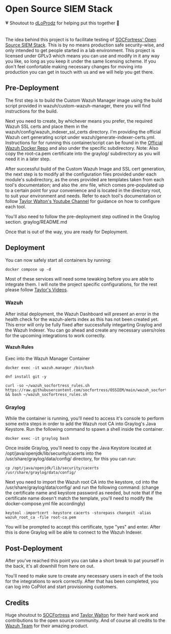 # Open Source SIEM Stack

💗 Shoutout to <a href="https://github.com/dLoProdz/OSSIEM">dLoProdz</a> for helping put this together 🧡
<br>
<br>
<br>
The idea behind this project is to facilitate testing of <a href="https://github.com/socfortress">SOCFortress' Open Source SIEM Stack</a>. This is by no means production safe security-wise, 
and only intended to get people started in a lab environment. This project is licensed under GPLv3 which means you can use and modify in it any way you like, so long as you keep it under the same 
licensing scheme. If you don't feel confortable making necessary changes for moving into production you can get in touch with us and we will help you get there.

## Pre-Deployment

The first step is to build the Custom Wazuh Manager image using the build script provided in wazuh/custom-wazuh-manager, there you will find instructions for the build.

Next you need to create, by whichever means you prefer, the required Wazuh SSL certs and place them in the wazuh/config/wazuh_indexer_ssl_certs directory. I'm providing the official Wazuh cert generating
script under wazuh/generate-indexer-certs.yml. Instructions for for running this container/script can be found in the <a href="https://github.com/wazuh/wazuh-docker">Official Wazuh Docker Repo</a> 
and also under the specific subdirectory. Note: Also copy the root-ca.pem certificate into the graylog/ subdirectory as you will need it in a later step.

After successful build of the Custom Wazuh Image and SSL cert generation, the next step is to modify all the configuration files provided under each module's subdirectory, as the ones provided 
are templates taken from each tool's documentation; and also the .env file, which comes pre-populated up to a certain point for your convenience and is located in the directory root, to suit your 
environment and needs. Refer to each tool's documentation or follow <a href="https://www.youtube.com/@taylorwalton_socfortress/videos">Taylor Walton's Youtube Channel</a> for guidance on how to 
configure each tool.

You'll also need to follow the pre-deployment step outlined in the Graylog section. graylog/README.md

Once that is out of the way, you are ready for Deployment.

## Deployment

You can now safely start all containers by running:
```
docker compose up -d
```
Most of these services will need some tewaking before you are able to integrate them. I will note the project specific configurations, for the rest please follow 
<a href="https://www.youtube.com/@taylorwalton_socfortress/videos">Taylor's Videos</a>.
### Wazuh

After initial deployment, the Wazuh Dashboard will present an error in the health check for the wazuh-alerts index as this has not been created yet. This error will only be fully fixed after 
successfully integarting Graylog and the Wazuh Indexer. You can go ahead and create any necessary users/roles for the upcoming integrations to work correctly.

#### Wazuh Rules

Exec into the Wazuh Manager Container
```
docker exec -it wazuh.manager /bin/bash
```

```
dnf install git -y
```

```
curl -so ~/wazuh_socfortress_rules.sh https://raw.githubusercontent.com/socfortress/OSSIEM/main/wazuh_socfortress_rules.sh && bash ~/wazuh_socfortress_rules.sh
```

### Graylog

While the container is running, you'll need to access it's console to perform some extra steps in order to add the Wazuh root CA into Graylog's Java Keystore. Run the following command 
to spawn a shell inside the container.
```
docker exec -it graylog bash
```
Once inside Graylog, you'll need to copy the Java Keystore located at /opt/java/openjdk/lib/security/cacerts into the /usr/share/graylog/data/config/ directory, for this you can run:
```
cp /opt/java/openjdk/lib/security/cacerts /usr/share/graylog/data/config/
```
Next you need to import the Wazuh root CA into the keystore, cd into the /usr/share/graylog/data/config/ and run the following command: (change the certificate name and keystore password as needed, 
but note that if the certificate name doesn't match the template, you'll need to modify the docker-compose.yml file accordingly)
```
keytool -importcert -keystore cacerts -storepass changeit -alias wazuh_root_ca -file root-ca.pem
```
You will be prompted to accept this certificate, type "yes" and enter. After this is done Graylog will be able to connect to the Wazuh Indexer.

## Post-Deployment

After you've reached this point you can take a short break to pat yourself in the back, it's all downhill from here on out.

You'll need to make sure to create any necessary users in each of the tools for the integrations to work correctly. After that has been completed, you can log into CoPilot and start 
provisioning customers.

## Credits

Huge shoutout to <a href="https://github.com/socfortress">SOCFortress</a> and <a href="https://www.youtube.com/@taylorwalton_socfortress/featured">Taylor Walton</a> for their hard work and 
contributions to the open source community. And of course all credits to the <a href="https://github.com/wazuh">Wazuh Team</a> for their amazing product.

